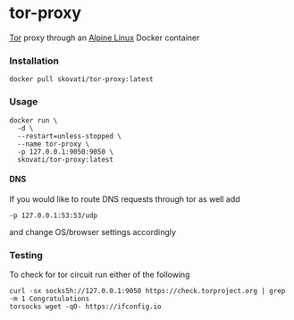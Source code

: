 # tor-proxy
[Tor](https://www.torproject.org/) proxy through an [Alpine Linux](https://www.alpinelinux.org/) Docker container

### Installation
```
docker pull skovati/tor-proxy:latest
```

### Usage
```
docker run \
  -d \
  --restart=unless-stopped \
  --name tor-proxy \
  -p 127.0.0.1:9050:9050 \
  skovati/tor-proxy:latest
```
#### DNS
If you would like to route DNS requests through tor as well add 
```
-p 127.0.0.1:53:53/udp
```
and change OS/browser settings accordingly

### Testing
To check for tor circuit run either of the following
```
curl -sx socks5h://127.0.0.1:9050 https://check.torproject.org | grep -m 1 Congratulations
torsocks wget -qO- https://ifconfig.io
```
